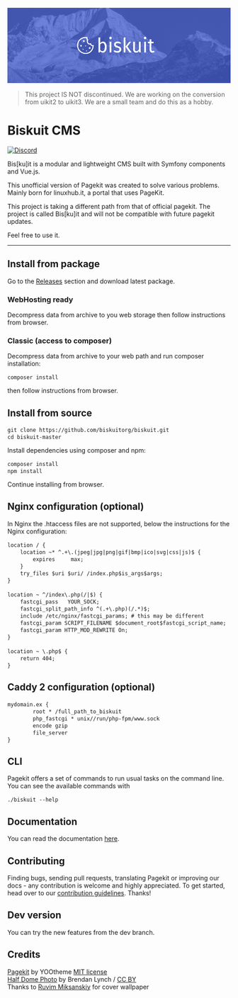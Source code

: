 [![biskuit Banner](https://raw.githubusercontent.com/biskuitorg/biskuit-assets/ac2e599b0a83a4ed31d1fc74f47b340a96f61322/brand/biskuit-cover.png)](https://github.com/biskuitorg/biskuit)

> This project IS NOT discontinued.
> We are working on the conversion from uikit2 to uikit3. We are a small team and do this as a hobby.

# Biskuit CMS
[![Discord](https://img.shields.io/discord/678544016333078560?logo=discord&label=Discord&color=brightgreen&style=for-the-badge)](https://ds.unifiedban.solutions/)

Bis[ku]it is a modular and lightweight CMS built with Symfony components and Vue.js.

This unofficial version of Pagekit was created to solve various problems. Mainly born for linuxhub.it, a portal that uses PageKit.

This project is taking a different path from that of official pagekit. The project is called Bis[ku]it and will not be compatible with future pagekit updates.

Feel free to use it.

---

## Install from package
Go to the [Releases](https://github.com/biskuitorg/biskuit/releases) section and download latest package.

### WebHosting ready
Decompress data from archive to you web storage then follow instructions from browser.

### Classic (access to composer)
Decompress data from archive to your web path and run composer installation:
```
composer install
```
then follow instructions from browser.

## Install from source
```
git clone https://github.com/biskuitorg/biskuit.git
cd biskuit-master
```
Install dependencies using composer and npm:
```
composer install
npm install
```
Continue installing from browser.

## Nginx configuration (optional)
In Nginx the .htaccess files are not supported, below the instructions for the Nginx configuration:
```
location / {
    location ~* ^.+\.(jpeg|jpg|png|gif|bmp|ico|svg|css|js)$ {
        expires     max;
    }
    try_files $uri $uri/ /index.php$is_args$args;
}

location ~ ^/index\.php(/|$) {
    fastcgi_pass   YOUR_SOCK;
    fastcgi_split_path_info ^(.+\.php)(/.*)$;
    include /etc/nginx/fastcgi_params; # this may be different
    fastcgi_param SCRIPT_FILENAME $document_root$fastcgi_script_name;
    fastcgi_param HTTP_MOD_REWRITE On;
}

location ~ \.php$ {
    return 404;
}

```

## Caddy 2 configuration (optional)
```
mydomain.ex {                                                             
        root * /full_path_to_biskuit                  
        php_fastcgi * unix//run/php-fpm/www.sock                          
        encode gzip                                                       
        file_server                                                       
}
```
## CLI

Pagekit offers a set of commands to run usual tasks on the command line. You can see the available commands with
```
./biskuit --help
```

## Documentation
You can read the documentation [here](https://github.com/biskuitorg/docs).

## Contributing

Finding bugs, sending pull requests, translating Pagekit or improving our docs -
any contribution is welcome and highly appreciated. To get started, head over
to our [contribution guidelines](.github/CONTRIBUTING.md). Thanks!

## Dev version
You can try the new features from the dev branch.

## Credits

[Pagekit](http://www.pagekit.com) by YOOtheme [MIT license](LICENSE)  
[Half Dome Photo](http://www.youseethenew.com/landscape-outdoors/) by Brendan Lynch / [CC BY](http://creativecommons.org/licenses/by-nd/4.0/)  
Thanks to [Ruvim Miksanskiy](https://www.pexels.com/it-it/@digitech) for cover wallpaper
